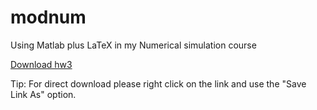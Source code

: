# modnum
Using Matlab plus LaTeX
in my Numerical simulation course

[Download hw3](https://github.com/pedraza-espitia/salvador/blob/master/Reportes/modnum_t3.pdf "tip: Right click and save link as ... for direct download")


Tip: For direct download please right click on the link and use the "Save Link As" option.
